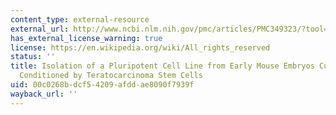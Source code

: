 ```yaml
---
content_type: external-resource
external_url: http://www.ncbi.nlm.nih.gov/pmc/articles/PMC349323/?tool=pubmed
has_external_license_warning: true
license: https://en.wikipedia.org/wiki/All_rights_reserved
status: ''
title: Isolation of a Pluripotent Cell Line from Early Mouse Embryos Cultured in Medium
  Conditioned by Teratocarcinoma Stem Cells
uid: 00c0268b-dcf5-4209-afdd-ae8090f7939f
wayback_url: ''
---
```

